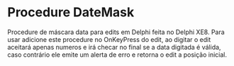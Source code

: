 # Procedure DateMask
Procedure de máscara data para edits em Delphi feita no Delphi XE8.
Para usar adicione este procedure no OnKeyPress do edit, ao digitar o edit aceitará apenas numeros e irá checar no final se a data digitada é válida, caso contrário ele emite um alerta de erro e retorna o edit a posição inicial.
